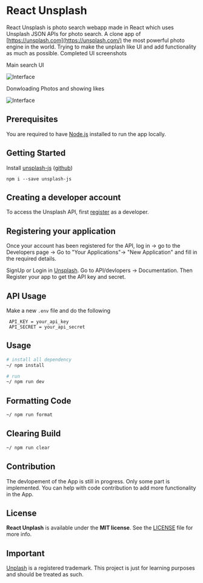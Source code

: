 # React Unsplash

React Unsplash is photo search webapp made in React which uses Unsplash JSON APIs for photo search. A clone app of  [https://unsplash.com](https://unsplash.com/) the most powerful photo engine in the world. Trying to make the unplash like UI  and add functionality as much as possible. Completed UI screenshots


Main search UI

![Interface](Assets/unsplash_clone.jpg?raw=true "Web App picture")

Donwloading Photos and showing likes

![Interface](Assets/download_photos.jpg?raw=true "Web App picture")

## Prerequisites

You are required to have [Node.js](https://nodejs.org/) installed to run the app locally.

## Getting Started

Install [unsplash-js](https://github.com/unsplash/unsplash-js) ([github](https://github.com/unsplash/unsplash-js))

```
npm i --save unsplash-js
```
## Creating a developer account

To access the Unsplash API, first [register](https://unsplash.com/developers) as a developer.


## Registering your application

Once your account has been registered for the API, log in -> go to the Developers page -> Go to "Your Applications"->  "New Application" and fill in the required details.



SignUp or Login in [Unsplash](https://unsplash.com). Go to API/devlopers ->  Documentation. Then Register your app to get the API key and secret.

## API Usage
Make a new `.env` file and do the following

```
 API_KEY = your_api_key
 API_SECRET = your_api_secret
```

## Usage

```sh
# install all dependency
~/ npm install

# run
~/ npm run dev 
```

## Formatting Code

```sh
~/ npm run format 
```

## Clearing Build

```sh
~/ npm run clear 
```


## Contribution

The devlopement of the App is still in progress. Only some part is implemented. You can help with 
code contribution to add more functionality in the App.

## License

**React Unplash** is available under the **MIT license**. See the [LICENSE](https://github.com/junipdewan/react-unsplash/blob/master/LICENSE.md) file for more info.

## Important 

[Unplash](https://unsplash.com) is a registered trademark. This project is just for learning purposes and should be treated as such.
